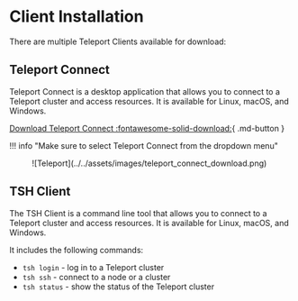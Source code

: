 # Client Installation

There are multiple Teleport Clients available for download:

## Teleport Connect
Teleport Connect is a desktop application that allows you to connect to a Teleport cluster and access resources. It is available for Linux, macOS, and Windows.

[Download Teleport Connect :fontawesome-solid-download:](https://goteleport.com/download/#install-links){ .md-button }

!!! info "Make sure to select Teleport Connect from the dropdown menu"
    

<figure markdown>
  ![Teleport](../../assets/images/teleport_connect_download.png)
</figure>


## TSH Client
The TSH Client is a command line tool that allows you to connect to a Teleport cluster and access resources. It is available for Linux, macOS, and Windows.

It includes the following commands:

  - `tsh login` - log in to a Teleport cluster
  - `tsh ssh` - connect to a node or a cluster
  - `tsh status` - show the status of the Teleport cluster

